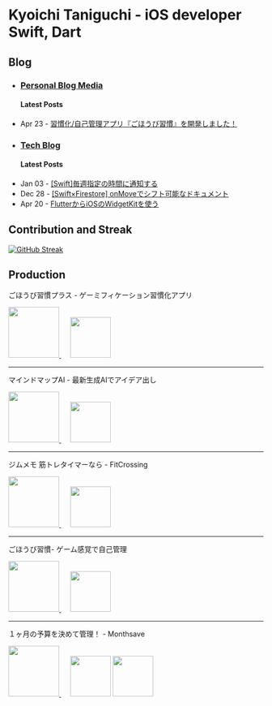 # Kyoichi Taniguchi - iOS developer Swift, Dart
### 

## Blog
- ### [Personal Blog Media](https://taniguchi-kyoichi.com/)
  #### Latest Posts
<!-- personal feed start -->
- Apr 23 - [習慣化/自己管理アプリ『ごほうび習慣』を開発しました！](https://taniguchi-kyoichi.com/2023/04/23/gohoubishukanapp/?utm_source=rss&utm_medium=rss&utm_campaign=gohoubishukanapp)
<!-- personal feed end -->
- ### [Tech Blog](https://taniguchi-kyoichi.com/tech/)
  #### Latest Posts
<!-- tech feed start -->
- Jan 03 - [[Swift]毎週指定の時間に通知する](https://taniguchi-kyoichi.com/tech/2024/01/03/swift%e3%81%a7%e6%af%8e%e9%80%b1%e6%8c%87%e5%ae%9a%e3%81%ae%e6%99%82%e9%96%93%e3%81%ab%e9%80%9a%e7%9f%a5%e3%81%99%e3%82%8b/)
- Dec 28 - [[Swift×Firestore] onMoveでシフト可能なドキュメント](https://taniguchi-kyoichi.com/tech/2023/12/28/swift%e3%81%a8firestore%e3%81%a7%e3%82%b7%e3%83%95%e3%83%88%e5%8f%af%e8%83%bd%e3%81%aa%e3%83%89%e3%82%ad%e3%83%a5%e3%83%a1%e3%83%b3%e3%83%88/)
- Apr 20 - [FlutterからiOSのWidgetKitを使う](https://taniguchi-kyoichi.com/tech/2023/04/20/flutter%e3%81%8b%e3%82%89ios%e3%81%aewidgetkit%e3%82%92%e4%bd%bf%e3%81%86/)
<!-- tech feed end -->

## Contribution and Streak

[![GitHub Streak](https://github-readme-streak-stats.herokuapp.com/?user=taniguchi-kyoichi&theme=dracula)](https://git.io/streak-stats)

## Production

ごほうび習慣プラス - ゲーミフィケーション習慣化アプリ

[<image src="https://github.com/taniguchi-kyoichi/taniguchi-kyoichi/assets/108321315/a98356e1-6abd-4029-8ea0-4e55ffc0ca07"
 width="100">
](https://apps.apple.com/jp/app/id1671700938)　
[<image src="https://user-images.githubusercontent.com/108321315/178869457-9d245803-d786-4d78-b922-8e7c356e8b3d.png" height="80">](https://apps.apple.com/jp/app/id1671700938)

---
マインドマップAI - 最新生成AIでアイデア出し

[<image src="https://github.com/taniguchi-kyoichi/taniguchi-kyoichi/assets/108321315/834028fa-6281-4899-8647-0e1fa0ac0cf7"
 width="100">
](https://apps.apple.com/jp/app/id6470609816&itsct=apps_box_link)　
[<image src="https://user-images.githubusercontent.com/108321315/178869457-9d245803-d786-4d78-b922-8e7c356e8b3d.png" height="80">](https://apps.apple.com/jp/app/id6470609816&itsct=apps_box_link)

---

ジムメモ 筋トレタイマーなら - FitCrossing

[<image src="https://github.com/taniguchi-kyoichi/taniguchi-kyoichi/assets/108321315/6379436e-fbec-474e-b11d-fada2d187465" width="100">
](https://apps.apple.com/jp/app/id6463905349&itsct=apps_box_link)　
[<image src="https://user-images.githubusercontent.com/108321315/178869457-9d245803-d786-4d78-b922-8e7c356e8b3d.png" height="80">](https://apps.apple.com/jp/app/id6463905349&itsct=apps_box_link)

---

ごほうび習慣- ゲーム感覚で自己管理

[<image src="https://user-images.githubusercontent.com/108321315/219941185-9fdce2a0-c0da-45ca-8b8f-04fb969075c5.png" width="100">
](https://apps.apple.com/jp/app/%E3%81%94%E3%81%BB%E3%81%86%E3%81%B3%E7%BF%92%E6%85%A3-%E3%82%B2%E3%83%BC%E3%83%A0%E6%84%9F%E8%A6%9A%E3%81%A7%E8%87%AA%E5%B7%B1%E7%AE%A1%E7%90%86/id1671700938?itsct=apps_box_link&itscg=30200)　
[<image src="https://user-images.githubusercontent.com/108321315/178869457-9d245803-d786-4d78-b922-8e7c356e8b3d.png" height="80">](https://apps.apple.com/us/app/%E3%81%94%E3%81%BB%E3%81%86%E3%81%B3%E7%BF%92%E6%85%A3-%E3%82%B2%E3%83%BC%E3%83%A0%E6%84%9F%E8%A6%9A%E3%81%A7%E8%87%AA%E5%B7%B1%E7%AE%A1%E7%90%86/id1671700938?itsct=apps_box_link&itscg=30200)

---

１ヶ月の予算を決めて管理！ - Monthsave

[<image src="https://user-images.githubusercontent.com/108321315/178871899-429bd884-9a45-4853-8b43-9452ec142fcc.png" width="100">
](https://apps.apple.com/jp/app/%EF%BC%91%E3%83%B6%E6%9C%88%E3%81%AE%E4%BA%88%E7%AE%97%E3%82%92%E6%B1%BA%E3%82%81%E3%81%A6%E7%AE%A1%E7%90%86-monthsave/id1609449862?itsct=apps_box_link&itscg=30200)　
[<image src="https://user-images.githubusercontent.com/108321315/178869457-9d245803-d786-4d78-b922-8e7c356e8b3d.png" height="80">](https://apps.apple.com/jp/app/%EF%BC%91%E3%83%B6%E6%9C%88%E3%81%AE%E4%BA%88%E7%AE%97%E3%82%92%E6%B1%BA%E3%82%81%E3%81%A6%E7%AE%A1%E7%90%86-monthsave/id1609449862?itsct=apps_box_link&itscg=30200)
[<image src="https://user-images.githubusercontent.com/108321315/217243548-315c05ee-75ab-4074-b0aa-8d724b68c9fc.png" height="80">](https://play.google.com/store/apps/details?id=com.kyoichi.money_management_app)
  



